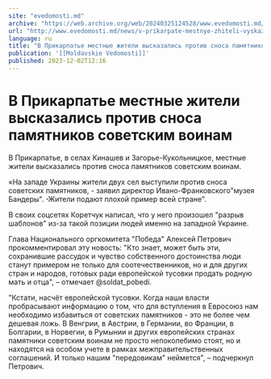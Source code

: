 ```yaml
---
site: "evedomosti.md"
archive: "https://web.archive.org/web/20240325124528/www.evedomosti.md/news/v-prikarpate-mestnye-zhiteli-vyskazalis-protiv-snosa-pamyatn"
url: "http://www.evedomosti.md/news/v-prikarpate-mestnye-zhiteli-vyskazalis-protiv-snosa-pamyatn"
language: ru
title: "В Прикарпатье местные жители высказались против сноса памятников советским воинам"
publication: '[[Moldavskie Vedomosti]]'
published: 2023-12-02T12:16
---
```


# В Прикарпатье местные жители высказались против сноса памятников советским воинам

В Прикарпатье, в селах Кинашев и Загорье-Кукольницкое, местные жители высказались против сноса памятников советским воинам.

«На западе Украины жители двух сел выступили против сноса советских памятников, - заявил директор Ивано-Франковского"музея Бандеры". -Жители подают плохой пример всей стране".

В своих соцсетях Коретчук написал, что у него произошел "разрыв шаблонов" из-за такой позиции людей именно на западной Украине.

Глава Национального оргкомитета "Победа" Алексей Петрович прокомментировал эту новость: "Кто знает, может быть эти, сохранившие рассудок и чувство собственного достоинства люди станут примером не только для соотечественников, но и для других стран и народов, готовых ради европейской тусовки продать родную мать и отца", – отмечает @soldat_pobedi.

"Кстати, насчёт европейской тусовки. Когда наши власти пробрасывают информацию о том, что для вступления в Евросоюз нам необходимо избавиться от советских памятников - это не более чем дешевая ложь. В Венгрии, в Австрии, в Германии, во Франции, в Болгарии, в Норвегии, в Румынии и других европейских странах памятники советским воинам не просто непоколебимо стоят, но и находятся на особом учете в рамках межправительственных соглашений. И только нашим "передовикам" неймется", – подчеркнул Петрович.